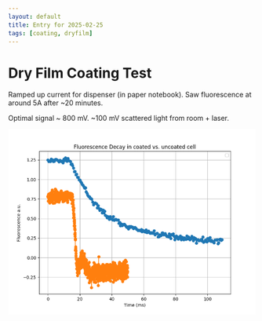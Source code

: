 ```yaml
---
layout: default
title: Entry for 2025-02-25
tags: [coating, dryfilm]
---
```



<a id="org2a48c26"></a>

# Dry Film Coating Test

Ramped up current for dispenser (in paper notebook). Saw fluorescence at around 5A after ~20 minutes.

Optimal signal ~ 800 mV. ~100 mV scattered light from room + laser.

![img](assets/dryfilm_comparison.png)

